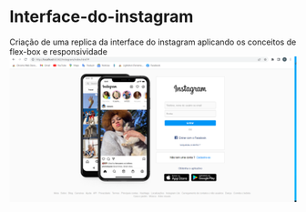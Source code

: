 # Interface-do-instagram
Criação de uma replica da interface do instagram aplicando os conceitos de flex-box e responsividade
<img src="https://github.com/gabrielffguimaraes/Interface-do-instagram/blob/master/print.png">
